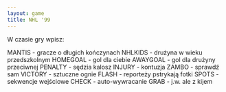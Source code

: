 ```yaml
---
layout: game
title: NHL '99
---
```


W czasie gry wpisz:

MANTIS 		- gracze o długich kończynach
NHLKIDS 		- drużyna w wieku przedszkolnym
HOMEGOAL 	- gol dla ciebie
AWAYGOAL	- gol dla drużyny przeciwnej
PENALTY 	- sędzia kalosz
INJURY 		- kontuzja
ZAMBO 		- sprawdź sam
VICTORY 	- sztuczne ognie
FLASH 		- reporteży pstrykają fotki
SPOTS 		- sekwencje wejściowe
CHECK 		- auto-wywracanie
GRAB 		- j.w. ale z kijem
